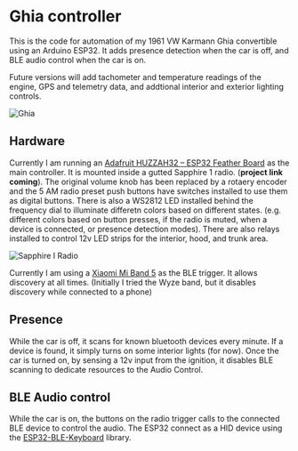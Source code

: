# Ghia controller
This is the code for automation of my 1961 VW Karmann Ghia convertible using an Arduino ESP32. It adds presence detection when the car is off, and BLE audio control when the car is on.

Future versions will add tachometer and temperature readings of the engine, GPS and telemetry data, and addtional interior and exterior lighting controls.

![Ghia](https://github.christophkhouri.com/ghia/ghia.jpeg?)

## Hardware
Currently I am running an [Adafruit HUZZAH32 – ESP32 Feather Board](https://www.adafruit.com/product/3405) as the main controller. It is mounted inside a gutted Sapphire 1 radio. (**project link coming**). The original volume knob has been replaced by a rotaery encoder and the 5 AM radio preset push buttons have switches installed to use them as digital buttons. There is also a WS2812 LED installed behind the frequency dial to illuminate differetn colors based on different states. (e.g. different colors based on button presses, if the radio is muted, when a device is connected, or presence detection modes). There are also relays installed to control 12v LED strips for the interior, hood, and trunk area.

![Sapphire I Radio](https://github.christophkhouri.com/ghia/sapphite_I_gutted.jpeg?)

Currently I am using a [Xiaomi Mi Band 5](https://amzn.to/3rdBexL) as the BLE trigger. It allows discovery at all times. (Initially I tried the Wyze band, but it disables discovery while connected to a phone)

## Presence
While the car is off, it scans for known bluetooth devices every minute. If a device is found, it simply turns on some interior lights (for now). Once the car is turned on, by sensing a 12v input from the ignition, it disables BLE scanning to dedicate resources to the Audio Control.

## BLE Audio control
While the car is on, the buttons on the radio trigger calls to the connected BLE device to control the audio.
The ESP32 connect as a HID device using the [ESP32-BLE-Keyboard](https://github.com/T-vK/ESP32-BLE-Keyboard) library.

